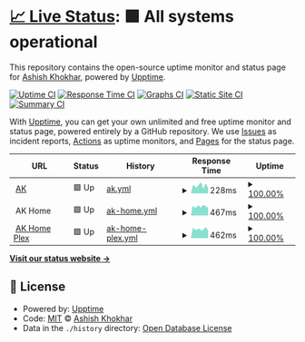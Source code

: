 # [📈 Live Status](https://ashish-khokhar.github.io): <!--live status--> **🟩 All systems operational**

This repository contains the open-source uptime monitor and status page for [Ashish Khokhar](ashishkhokhar.com), powered by [Upptime](https://github.com/upptime/upptime).

[![Uptime CI](https://github.com/ashish-khokhar/services-status/workflows/Uptime%20CI/badge.svg)](https://github.com/ashish-khokhar/services-status/actions?query=workflow%3A%22Uptime+CI%22)
[![Response Time CI](https://github.com/ashish-khokhar/services-status/workflows/Response%20Time%20CI/badge.svg)](https://github.com/ashish-khokhar/services-status/actions?query=workflow%3A%22Response+Time+CI%22)
[![Graphs CI](https://github.com/ashish-khokhar/services-status/workflows/Graphs%20CI/badge.svg)](https://github.com/ashish-khokhar/services-status/actions?query=workflow%3A%22Graphs+CI%22)
[![Static Site CI](https://github.com/ashish-khokhar/services-status/workflows/Static%20Site%20CI/badge.svg)](https://github.com/ashish-khokhar/services-status/actions?query=workflow%3A%22Static+Site+CI%22)
[![Summary CI](https://github.com/ashish-khokhar/services-status/workflows/Summary%20CI/badge.svg)](https://github.com/ashish-khokhar/services-status/actions?query=workflow%3A%22Summary+CI%22)

With [Upptime](https://upptime.js.org), you can get your own unlimited and free uptime monitor and status page, powered entirely by a GitHub repository. We use [Issues](https://github.com/ashish-khokhar/services-status/issues) as incident reports, [Actions](https://github.com/ashish-khokhar/services-status/actions) as uptime monitors, and [Pages](https://ashish-khokhar.github.io) for the status page.

<!--start: status pages-->
<!-- This summary is generated by Upptime (https://github.com/upptime/upptime) -->
<!-- Do not edit this manually, your changes will be overwritten -->
<!-- prettier-ignore -->
| URL | Status | History | Response Time | Uptime |
| --- | ------ | ------- | ------------- | ------ |
| <img alt="" src="https://icons.duckduckgo.com/ip3/www.ashishkhokhar.com.ico" height="13"> [AK](https://www.ashishkhokhar.com/robots.txt) | 🟩 Up | [ak.yml](https://github.com/ashish-khokhar/services-status/commits/HEAD/history/ak.yml) | <details><summary><img alt="Response time graph" src="./graphs/ak/response-time-week.png" height="20"> 228ms</summary><br><a href="https://ashish-khokhar.github.io/services-status/history/ak"><img alt="Response time 589" src="https://img.shields.io/endpoint?url=https%3A%2F%2Fraw.githubusercontent.com%2Fashish-khokhar%2Fservices-status%2FHEAD%2Fapi%2Fak%2Fresponse-time.json"></a><br><a href="https://ashish-khokhar.github.io/services-status/history/ak"><img alt="24-hour response time 158" src="https://img.shields.io/endpoint?url=https%3A%2F%2Fraw.githubusercontent.com%2Fashish-khokhar%2Fservices-status%2FHEAD%2Fapi%2Fak%2Fresponse-time-day.json"></a><br><a href="https://ashish-khokhar.github.io/services-status/history/ak"><img alt="7-day response time 228" src="https://img.shields.io/endpoint?url=https%3A%2F%2Fraw.githubusercontent.com%2Fashish-khokhar%2Fservices-status%2FHEAD%2Fapi%2Fak%2Fresponse-time-week.json"></a><br><a href="https://ashish-khokhar.github.io/services-status/history/ak"><img alt="30-day response time 185" src="https://img.shields.io/endpoint?url=https%3A%2F%2Fraw.githubusercontent.com%2Fashish-khokhar%2Fservices-status%2FHEAD%2Fapi%2Fak%2Fresponse-time-month.json"></a><br><a href="https://ashish-khokhar.github.io/services-status/history/ak"><img alt="1-year response time 589" src="https://img.shields.io/endpoint?url=https%3A%2F%2Fraw.githubusercontent.com%2Fashish-khokhar%2Fservices-status%2FHEAD%2Fapi%2Fak%2Fresponse-time-year.json"></a></details> | <details><summary><a href="https://ashish-khokhar.github.io/services-status/history/ak">100.00%</a></summary><a href="https://ashish-khokhar.github.io/services-status/history/ak"><img alt="All-time uptime 100.00%" src="https://img.shields.io/endpoint?url=https%3A%2F%2Fraw.githubusercontent.com%2Fashish-khokhar%2Fservices-status%2FHEAD%2Fapi%2Fak%2Fuptime.json"></a><br><a href="https://ashish-khokhar.github.io/services-status/history/ak"><img alt="24-hour uptime 100.00%" src="https://img.shields.io/endpoint?url=https%3A%2F%2Fraw.githubusercontent.com%2Fashish-khokhar%2Fservices-status%2FHEAD%2Fapi%2Fak%2Fuptime-day.json"></a><br><a href="https://ashish-khokhar.github.io/services-status/history/ak"><img alt="7-day uptime 100.00%" src="https://img.shields.io/endpoint?url=https%3A%2F%2Fraw.githubusercontent.com%2Fashish-khokhar%2Fservices-status%2FHEAD%2Fapi%2Fak%2Fuptime-week.json"></a><br><a href="https://ashish-khokhar.github.io/services-status/history/ak"><img alt="30-day uptime 100.00%" src="https://img.shields.io/endpoint?url=https%3A%2F%2Fraw.githubusercontent.com%2Fashish-khokhar%2Fservices-status%2FHEAD%2Fapi%2Fak%2Fuptime-month.json"></a><br><a href="https://ashish-khokhar.github.io/services-status/history/ak"><img alt="1-year uptime 100.00%" src="https://img.shields.io/endpoint?url=https%3A%2F%2Fraw.githubusercontent.com%2Fashish-khokhar%2Fservices-status%2FHEAD%2Fapi%2Fak%2Fuptime-year.json"></a></details>
| <img alt="" src="https://icons.duckduckgo.com/ip3/home.ashishkhokhar.com.ico" height="13"> AK Home | 🟩 Up | [ak-home.yml](https://github.com/ashish-khokhar/services-status/commits/HEAD/history/ak-home.yml) | <details><summary><img alt="Response time graph" src="./graphs/ak-home/response-time-week.png" height="20"> 467ms</summary><br><a href="https://ashish-khokhar.github.io/services-status/history/ak-home"><img alt="Response time 521" src="https://img.shields.io/endpoint?url=https%3A%2F%2Fraw.githubusercontent.com%2Fashish-khokhar%2Fservices-status%2FHEAD%2Fapi%2Fak-home%2Fresponse-time.json"></a><br><a href="https://ashish-khokhar.github.io/services-status/history/ak-home"><img alt="24-hour response time 439" src="https://img.shields.io/endpoint?url=https%3A%2F%2Fraw.githubusercontent.com%2Fashish-khokhar%2Fservices-status%2FHEAD%2Fapi%2Fak-home%2Fresponse-time-day.json"></a><br><a href="https://ashish-khokhar.github.io/services-status/history/ak-home"><img alt="7-day response time 467" src="https://img.shields.io/endpoint?url=https%3A%2F%2Fraw.githubusercontent.com%2Fashish-khokhar%2Fservices-status%2FHEAD%2Fapi%2Fak-home%2Fresponse-time-week.json"></a><br><a href="https://ashish-khokhar.github.io/services-status/history/ak-home"><img alt="30-day response time 563" src="https://img.shields.io/endpoint?url=https%3A%2F%2Fraw.githubusercontent.com%2Fashish-khokhar%2Fservices-status%2FHEAD%2Fapi%2Fak-home%2Fresponse-time-month.json"></a><br><a href="https://ashish-khokhar.github.io/services-status/history/ak-home"><img alt="1-year response time 521" src="https://img.shields.io/endpoint?url=https%3A%2F%2Fraw.githubusercontent.com%2Fashish-khokhar%2Fservices-status%2FHEAD%2Fapi%2Fak-home%2Fresponse-time-year.json"></a></details> | <details><summary><a href="https://ashish-khokhar.github.io/services-status/history/ak-home">100.00%</a></summary><a href="https://ashish-khokhar.github.io/services-status/history/ak-home"><img alt="All-time uptime 98.61%" src="https://img.shields.io/endpoint?url=https%3A%2F%2Fraw.githubusercontent.com%2Fashish-khokhar%2Fservices-status%2FHEAD%2Fapi%2Fak-home%2Fuptime.json"></a><br><a href="https://ashish-khokhar.github.io/services-status/history/ak-home"><img alt="24-hour uptime 100.00%" src="https://img.shields.io/endpoint?url=https%3A%2F%2Fraw.githubusercontent.com%2Fashish-khokhar%2Fservices-status%2FHEAD%2Fapi%2Fak-home%2Fuptime-day.json"></a><br><a href="https://ashish-khokhar.github.io/services-status/history/ak-home"><img alt="7-day uptime 100.00%" src="https://img.shields.io/endpoint?url=https%3A%2F%2Fraw.githubusercontent.com%2Fashish-khokhar%2Fservices-status%2FHEAD%2Fapi%2Fak-home%2Fuptime-week.json"></a><br><a href="https://ashish-khokhar.github.io/services-status/history/ak-home"><img alt="30-day uptime 97.55%" src="https://img.shields.io/endpoint?url=https%3A%2F%2Fraw.githubusercontent.com%2Fashish-khokhar%2Fservices-status%2FHEAD%2Fapi%2Fak-home%2Fuptime-month.json"></a><br><a href="https://ashish-khokhar.github.io/services-status/history/ak-home"><img alt="1-year uptime 98.61%" src="https://img.shields.io/endpoint?url=https%3A%2F%2Fraw.githubusercontent.com%2Fashish-khokhar%2Fservices-status%2FHEAD%2Fapi%2Fak-home%2Fuptime-year.json"></a></details>
| <img alt="" src="https://icons.duckduckgo.com/ip3/home.ashishkhokhar.com.ico" height="13"> [AK Home Plex](http://home.ashishkhokhar.com:32400/) | 🟩 Up | [ak-home-plex.yml](https://github.com/ashish-khokhar/services-status/commits/HEAD/history/ak-home-plex.yml) | <details><summary><img alt="Response time graph" src="./graphs/ak-home-plex/response-time-week.png" height="20"> 462ms</summary><br><a href="https://ashish-khokhar.github.io/services-status/history/ak-home-plex"><img alt="Response time 446" src="https://img.shields.io/endpoint?url=https%3A%2F%2Fraw.githubusercontent.com%2Fashish-khokhar%2Fservices-status%2FHEAD%2Fapi%2Fak-home-plex%2Fresponse-time.json"></a><br><a href="https://ashish-khokhar.github.io/services-status/history/ak-home-plex"><img alt="24-hour response time 353" src="https://img.shields.io/endpoint?url=https%3A%2F%2Fraw.githubusercontent.com%2Fashish-khokhar%2Fservices-status%2FHEAD%2Fapi%2Fak-home-plex%2Fresponse-time-day.json"></a><br><a href="https://ashish-khokhar.github.io/services-status/history/ak-home-plex"><img alt="7-day response time 462" src="https://img.shields.io/endpoint?url=https%3A%2F%2Fraw.githubusercontent.com%2Fashish-khokhar%2Fservices-status%2FHEAD%2Fapi%2Fak-home-plex%2Fresponse-time-week.json"></a><br><a href="https://ashish-khokhar.github.io/services-status/history/ak-home-plex"><img alt="30-day response time 437" src="https://img.shields.io/endpoint?url=https%3A%2F%2Fraw.githubusercontent.com%2Fashish-khokhar%2Fservices-status%2FHEAD%2Fapi%2Fak-home-plex%2Fresponse-time-month.json"></a><br><a href="https://ashish-khokhar.github.io/services-status/history/ak-home-plex"><img alt="1-year response time 446" src="https://img.shields.io/endpoint?url=https%3A%2F%2Fraw.githubusercontent.com%2Fashish-khokhar%2Fservices-status%2FHEAD%2Fapi%2Fak-home-plex%2Fresponse-time-year.json"></a></details> | <details><summary><a href="https://ashish-khokhar.github.io/services-status/history/ak-home-plex">100.00%</a></summary><a href="https://ashish-khokhar.github.io/services-status/history/ak-home-plex"><img alt="All-time uptime 98.61%" src="https://img.shields.io/endpoint?url=https%3A%2F%2Fraw.githubusercontent.com%2Fashish-khokhar%2Fservices-status%2FHEAD%2Fapi%2Fak-home-plex%2Fuptime.json"></a><br><a href="https://ashish-khokhar.github.io/services-status/history/ak-home-plex"><img alt="24-hour uptime 100.00%" src="https://img.shields.io/endpoint?url=https%3A%2F%2Fraw.githubusercontent.com%2Fashish-khokhar%2Fservices-status%2FHEAD%2Fapi%2Fak-home-plex%2Fuptime-day.json"></a><br><a href="https://ashish-khokhar.github.io/services-status/history/ak-home-plex"><img alt="7-day uptime 100.00%" src="https://img.shields.io/endpoint?url=https%3A%2F%2Fraw.githubusercontent.com%2Fashish-khokhar%2Fservices-status%2FHEAD%2Fapi%2Fak-home-plex%2Fuptime-week.json"></a><br><a href="https://ashish-khokhar.github.io/services-status/history/ak-home-plex"><img alt="30-day uptime 97.52%" src="https://img.shields.io/endpoint?url=https%3A%2F%2Fraw.githubusercontent.com%2Fashish-khokhar%2Fservices-status%2FHEAD%2Fapi%2Fak-home-plex%2Fuptime-month.json"></a><br><a href="https://ashish-khokhar.github.io/services-status/history/ak-home-plex"><img alt="1-year uptime 98.61%" src="https://img.shields.io/endpoint?url=https%3A%2F%2Fraw.githubusercontent.com%2Fashish-khokhar%2Fservices-status%2FHEAD%2Fapi%2Fak-home-plex%2Fuptime-year.json"></a></details>

<!--end: status pages-->

[**Visit our status website →**](https://ashish-khokhar.github.io)

## 📄 License

- Powered by: [Upptime](https://github.com/upptime/upptime)
- Code: [MIT](./LICENSE) © [Ashish Khokhar](ashishkhokhar.com)
- Data in the `./history` directory: [Open Database License](https://opendatacommons.org/licenses/odbl/1-0/)
